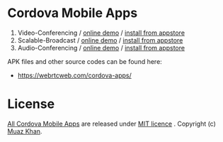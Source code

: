 # Cordova Mobile Apps

1. Video-Conferencing / [online demo](https://rtcmulticonnection.herokuapp.com/demos/Video-Conferencing.html) / [install from appstore](https://play.google.com/store/apps/details?id=rmc3.videoconference)
2. Scalable-Broadcast / [online demo](https://rtcmulticonnection.herokuapp.com/demos/Scalable-Broadcast.html) / [install from appstore](https://play.google.com/store/apps/details?id=com.webrtc.scalablebroadcast)
1. Audio-Conferencing / [online demo](https://rtcmulticonnection.herokuapp.com/demos/Audio-Conferencing.html) / [install from appstore](https://play.google.com/store/apps/details?id=rmc3.audioconference)

APK files and other source codes can be found here: 

* https://webrtcweb.com/cordova-apps/

# License

[All Cordova Mobile Apps](https://github.com/muaz-khan/cordova-mobile-apps) are released under [MIT licence](https://www.webrtc-experiment.com/licence/) . Copyright (c) [Muaz Khan](https://plus.google.com/+MuazKhan).
